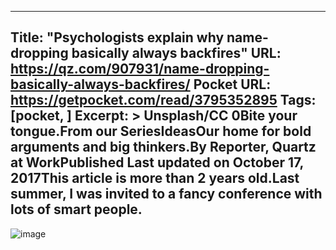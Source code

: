 
---
Title: "Psychologists explain why name-dropping basically always backfires"
URL: https://qz.com/907931/name-dropping-basically-always-backfires/
Pocket URL: https://getpocket.com/read/3795352895
Tags: [pocket, ]
Excerpt: >
    Unsplash/CC 0Bite your tongue.From our SeriesIdeasOur home for bold arguments and big thinkers.By Reporter, Quartz at WorkPublished Last updated on October 17, 2017This article is more than 2 years old.Last summer, I was invited to a fancy conference with lots of smart people.
---

![image](https://cms.qz.com/wp-content/uploads/2017/02/jkmnm3cincw-yutacar-e1487011956679.jpg?quality=75&strip=all&w=3200&h=1800)
